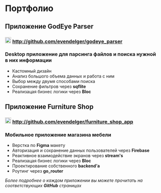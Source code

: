 # Портфолио

## Приложение GodEye Parser

### <img src="https://github.com/evendelger/portfolio/assets/89094428/48037941-2587-44d3-b6b9-38ed76bd8ad6" alt="" width="20"/> http://github.com/evendelger/godeye_parser

### Desktop приложение для парсинга файлов и поиска нужной в них информации

- Кастомный дизайн
- Анализ большого объема данных и работа с ним
- Выбор между двумя способами поиска
- Сохранение фильтров через **sqflite**
- Реализацая бизнес логики через **Bloc**  


## Приложение Furniture Shop

### <img src="https://github.com/evendelger/portfolio/assets/89094428/48037941-2587-44d3-b6b9-38ed76bd8ad6" alt="" width="20"/> http://github.com/evendelger/furniture_shop_app

### Мобильное приложение магазина мебели

- Верстка по **Figma** макету
- Авторизация и сохранение данных пользователей через **Firebase**
- Реактивное взаимодействие экранов через **stream's**
- Реализацая бизнес логики через **Bloc**
- Проектирование собственного **backend’а**
- Роутинг через **go_router**

*Более подробнее о каждом приложении вы можете прочитать на соответствующих **GitHub** страницах*
